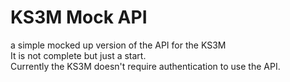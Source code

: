 # KS3M Mock API
a simple mocked up version of the API for the KS3M  
It is not complete but just a start.  
Currently the KS3M doesn't require authentication to use the API.  